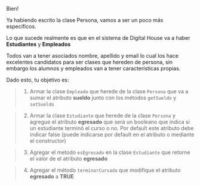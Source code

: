 Bien!

Ya habiendo escrito la clase Persona, vamos a ser un poco más específicos.

Lo que sucede realmente es que en el sistema de Digital House va a haber **Estudiantes** y **Empleados**

Todos van a tener asociados nombre, apellido y email lo cual los hace excelentes candidatos para ser clases que hereden de persona, sin embargo los alumnos y empleados van a tener características propias.

Dado esto, tu objetivo es:

> 1. Armar la clase `Empleado` que herede de la clase `Persona` que va a sumar el atributo **sueldo** junto con los métodos `getSueldo` y `setSueldo`

> 2. Armar la clase `Estudiante` que herede de la clase `Persona` y agregue el atributo **egresado** que será un booleano que indica si un estudiante terminó el curso o no. Por default este atributo debe indicar false (puede indicarse por default en el atributo o mediante el constructor)

> 3. Agregar el metodo `esEgresado` en la clase `Estudiante` que retorne el valor de el atributo **egresado**

> 4. Agregar el método `terminarCursada` que modifique el atributo **egresado** a **TRUE**